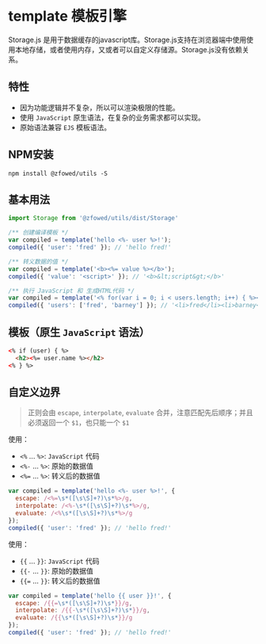 # template 模板引擎

Storage.js 是用于数据缓存的javascript库。Storage.js支持在浏览器端中使用使用本地存储，或者使用内存，又或者可以自定义存储源。Storage.js没有依赖关系。

## 特性

- 因为功能逻辑并不复杂，所以可以渲染极限的性能。
- 使用 `JavaScript` 原生语法，在复杂的业务需求都可以实现。
- 原始语法兼容 `EJS` 模板语法。

## NPM安装

```shell
npm install @zfowed/utils -S
```

## 基本用法

```javascript
import Storage from '@zfowed/utils/dist/Storage'
```

```javascript
/** 创建编译模板 */
var compiled = template('hello <%- user %>!');
compiled({ 'user': 'fred' }); // 'hello fred!'

/** 转义数据的值 */
var compiled = template('<b><%= value %></b>');
compiled({ 'value': '<script>' }); // '<b>&lt;script&gt;</b>'

/** 执行 JavaScript 和 生成HTML代码 */
var compiled = template('<% for(var i = 0; i < users.length; i++) { %><li><%= users[i] %></li><% } %>');
compiled({ 'users': ['fred', 'barney'] }); // '<li>fred</li><li>barney</li>'
```

## 模板（原生 `JavaScript` 语法）

```html
<% if (user) { %>
  <h2><%= user.name %></h2>
<% } %>
```

## 自定义边界

> 正则会由 `escape`, `interpolate`, `evaluate` 合并，注意匹配先后顺序；并且必须返回一个 `$1`，也只能一个 `$1`

使用：

- `<%` ... `%>`: `JavaScript` 代码
- `<%-` ... `%>`: 原始的数据值
- `<%=` ... `%>`: 转义后的数据值

```javascript
var compiled = template('hello <%- user %>!', {
  escape: /<%=\s*([\s\S]+?)\s*%>/g,
  interpolate: /<%-\s*([\s\S]+?)\s*%>/g,
  evaluate: /<%\s*([\s\S]+?)\s*%>/g
});
compiled({ 'user': 'fred' }); // 'hello fred!'
```

使用：

- `{{` ... `}}`: `JavaScript` 代码
- `{{-` ... `}}`: 原始的数据值
- `{{=` ... `}}`: 转义后的数据值

```javascript
var compiled = template('hello {{ user }}!', {
  escape: /{{=\s*([\s\S]+?)\s*}}/g,
  interpolate: /{{-\s*([\s\S]+?)\s*}}/g,
  evaluate: /{{\s*([\s\S]+?)\s*}}/g
});
compiled({ 'user': 'fred' }); // 'hello fred!'
```
